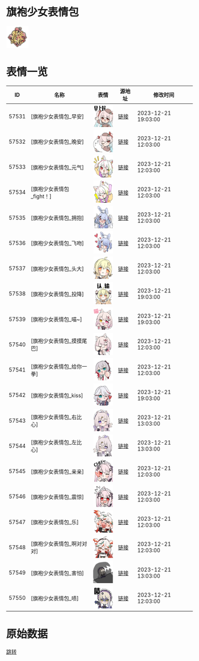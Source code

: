 # 旗袍少女表情包

<img src="./cover.png" height="60" alt="cover" />

# 表情一览

|ID|名称|表情|源地址|修改时间|
|----|----|----|----|----|
|57531|[旗袍少女表情包_早安]|<img src="./pic/057531_%5B旗袍少女表情包_早安%5D.png" height="60" alt="早安"/>|[链接](https://i0.hdslb.com/bfs/garb/59e42a693bbff02ad9064647ed6f19cc9aedf1fe.png)|2023-12-21 19:03:00|
|57532|[旗袍少女表情包_晚安]|<img src="./pic/057532_%5B旗袍少女表情包_晚安%5D.png" height="60" alt="晚安"/>|[链接](https://i0.hdslb.com/bfs/garb/95984e610fa8814240df4b0a587b2a4e773dca81.png)|2023-12-21 12:03:00|
|57533|[旗袍少女表情包_元气]|<img src="./pic/057533_%5B旗袍少女表情包_元气%5D.png" height="60" alt="元气"/>|[链接](https://i0.hdslb.com/bfs/garb/07fb25ff070d1b599e29a09961f5111976cd616a.png)|2023-12-21 12:03:00|
|57534|[旗袍少女表情包_fight！]|<img src="./pic/057534_%5B旗袍少女表情包_fight！%5D.png" height="60" alt="fight！"/>|[链接](https://i0.hdslb.com/bfs/garb/1ee1adfe66e1e2dae4fdecdb47166b593f7c6e62.png)|2023-12-21 12:03:00|
|57535|[旗袍少女表情包_拥抱]|<img src="./pic/057535_%5B旗袍少女表情包_拥抱%5D.png" height="60" alt="拥抱"/>|[链接](https://i0.hdslb.com/bfs/garb/bc804011341a585a5704d517d27c5ad7ad47d534.png)|2023-12-21 12:03:00|
|57536|[旗袍少女表情包_飞吻]|<img src="./pic/057536_%5B旗袍少女表情包_飞吻%5D.png" height="60" alt="飞吻"/>|[链接](https://i0.hdslb.com/bfs/garb/7857bd5bdc6713bf14fab9b1738ecda01d123a6a.png)|2023-12-21 12:03:00|
|57537|[旗袍少女表情包_头大]|<img src="./pic/057537_%5B旗袍少女表情包_头大%5D.png" height="60" alt="头大"/>|[链接](https://i0.hdslb.com/bfs/garb/fbc96d262e07d939cc36a46e47d7df9bef5aaf04.png)|2023-12-21 12:03:00|
|57538|[旗袍少女表情包_投降]|<img src="./pic/057538_%5B旗袍少女表情包_投降%5D.png" height="60" alt="投降"/>|[链接](https://i0.hdslb.com/bfs/garb/c0644ab047750bb7720dfbf5c11781238646507d.png)|2023-12-21 19:03:00|
|57539|[旗袍少女表情包_喵~]|<img src="./pic/057539_%5B旗袍少女表情包_喵~%5D.png" height="60" alt="喵~"/>|[链接](https://i0.hdslb.com/bfs/garb/13088ae5e9abf16f3755da1ccda2d27930cde9df.png)|2023-12-21 19:03:00|
|57540|[旗袍少女表情包_摸摸尾巴]|<img src="./pic/057540_%5B旗袍少女表情包_摸摸尾巴%5D.png" height="60" alt="摸摸尾巴"/>|[链接](https://i0.hdslb.com/bfs/garb/ccc08d35e343f2dbdc34458043cd47810e5db3eb.png)|2023-12-21 12:03:00|
|57541|[旗袍少女表情包_给你一拳]|<img src="./pic/057541_%5B旗袍少女表情包_给你一拳%5D.png" height="60" alt="给你一拳"/>|[链接](https://i0.hdslb.com/bfs/garb/de6ddbd9911b0e2558eeeed0054632e8d917c7d7.png)|2023-12-21 12:03:00|
|57542|[旗袍少女表情包_kiss]|<img src="./pic/057542_%5B旗袍少女表情包_kiss%5D.png" height="60" alt="kiss"/>|[链接](https://i0.hdslb.com/bfs/garb/0e769abc47591f6cc7c1b59a33b6b7a51e532119.png)|2023-12-21 19:03:00|
|57543|[旗袍少女表情包_右比心]|<img src="./pic/057543_%5B旗袍少女表情包_右比心%5D.png" height="60" alt="右比心"/>|[链接](https://i0.hdslb.com/bfs/garb/8ef76e8f6ab9acdfd6ba29a18bf17fdf9f15f233.png)|2023-12-21 13:03:00|
|57544|[旗袍少女表情包_左比心]|<img src="./pic/057544_%5B旗袍少女表情包_左比心%5D.png" height="60" alt="左比心"/>|[链接](https://i0.hdslb.com/bfs/garb/ab77071b54cf7ab890bfe7b643d58d1896c1c570.png)|2023-12-21 13:03:00|
|57545|[旗袍少女表情包_亲亲]|<img src="./pic/057545_%5B旗袍少女表情包_亲亲%5D.png" height="60" alt="亲亲"/>|[链接](https://i0.hdslb.com/bfs/garb/578cc653b7caceedab7be86d8367a87d48ea8843.png)|2023-12-21 12:03:00|
|57546|[旗袍少女表情包_震惊]|<img src="./pic/057546_%5B旗袍少女表情包_震惊%5D.png" height="60" alt="震惊"/>|[链接](https://i0.hdslb.com/bfs/garb/d5f47f8d4ebbb5b191c365ae15df5675b238abdf.png)|2023-12-21 12:03:00|
|57547|[旗袍少女表情包_乐]|<img src="./pic/057547_%5B旗袍少女表情包_乐%5D.png" height="60" alt="乐"/>|[链接](https://i0.hdslb.com/bfs/garb/d8f7ec448fc7328e674a1b9b0d9db34c4bc69b58.png)|2023-12-21 12:03:00|
|57548|[旗袍少女表情包_啊对对对]|<img src="./pic/057548_%5B旗袍少女表情包_啊对对对%5D.png" height="60" alt="啊对对对"/>|[链接](https://i0.hdslb.com/bfs/garb/005216e096cf4ba67b842295a9a8cd7a6fbf4253.png)|2023-12-21 12:03:00|
|57549|[旗袍少女表情包_害怕]|<img src="./pic/057549_%5B旗袍少女表情包_害怕%5D.png" height="60" alt="害怕"/>|[链接](https://i0.hdslb.com/bfs/garb/30a11786d4066356f2827fc0b19db6471f17cb95.png)|2023-12-21 13:03:00|
|57550|[旗袍少女表情包_啧]|<img src="./pic/057550_%5B旗袍少女表情包_啧%5D.png" height="60" alt="啧"/>|[链接](https://i0.hdslb.com/bfs/garb/3ff817ed29400a3a6ba8f21a8095d04658a56383.png)|2023-12-21 12:03:00|

# 原始数据

[跳转](./raw.json)

